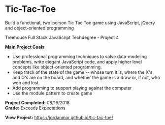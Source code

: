 # Tic-Tac-Toe
Build a functional, two-person Tic Tac Toe game using JavaScript, jQuery and object-oriented programming

Treehouse Full Stack JavaScript Techdegree - Project 4

**Main Project Goals**

  - Use professional programming techniques to solve data-modeling problems, write elegant JavaScript code, 
    and apply higher level concepts like object-oriented programming.
  - Keep track of the state of the game -- whose turn it is, where the X's and O's are on the board, 
    and whether the game is a draw or, if not, who won and lost.
  - Add programming to support playing against the computer
  - Use the module pattern to create game

**Project Completed:** 08/16/2018  
**Grade:** Exceeds Expectations

**View Project:** https://jordanmor.github.io/tic-tac-toe/
